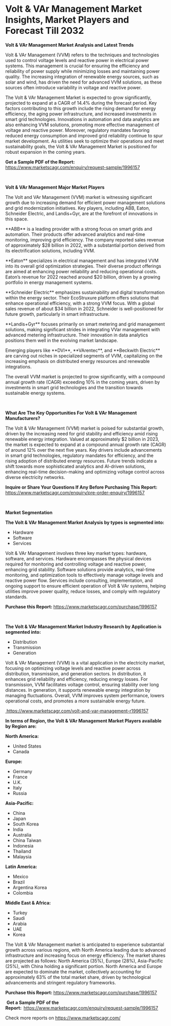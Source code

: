 <p><h1>Volt & VAr Management Market Insights, Market Players and Forecast Till 2032</h1></p><p><strong>Volt & VAr Management Market Analysis and Latest Trends</strong></p>
<p><p>Volt & VAr Management (VVM) refers to the techniques and technologies used to control voltage levels and reactive power in electrical power systems. This management is crucial for ensuring the efficiency and reliability of power supply while minimizing losses and maintaining power quality. The increasing integration of renewable energy sources, such as solar and wind, has driven the need for advanced VVM solutions, as these sources often introduce variability in voltage and reactive power.</p><p>The Volt & VAr Management Market is expected to grow significantly, projected to expand at a CAGR of 14.4% during the forecast period. Key factors contributing to this growth include the rising demand for energy efficiency, the aging power infrastructure, and increased investments in smart grid technologies. Innovations in automation and data analytics are also enhancing VVM solutions, promoting more effective management of voltage and reactive power. Moreover, regulatory mandates favoring reduced energy consumption and improved grid reliability continue to spur market development. As utilities seek to optimize their operations and meet sustainability goals, the Volt & VAr Management Market is positioned for robust expansion in the coming years.</p></p>
<p><strong>Get a Sample PDF of the Report:&nbsp;</strong> <a href="https://www.marketscagr.com/enquiry/request-sample/1996157?utm_campaign=3001&utm_medium=2&utm_source=Github&utm_content=ia&utm_term=07042025&utm_id=volt-var-management">https://www.marketscagr.com/enquiry/request-sample/1996157</a></p>
<p>&nbsp;</p>
<p><strong>Volt & VAr Management Major Market Players</strong></p>
<p><p>The Volt and VAr Management (VVM) market is witnessing significant growth due to increasing demand for efficient power management solutions and grid modernization initiatives. Key players, including ABB, Eaton, Schneider Electric, and Landis+Gyr, are at the forefront of innovations in this space.</p><p>**ABB** is a leading provider with a strong focus on smart grids and automation. Their products offer advanced analytics and real-time monitoring, improving grid efficiency. The company reported sales revenue of approximately $28 billion in 2022, with a substantial portion derived from its electrification solutions, including VVM.</p><p>**Eaton** specializes in electrical management and has integrated VVM into its overall grid optimization strategies. Their diverse product offerings are aimed at enhancing power reliability and reducing operational costs. Eaton’s revenue for 2022 reached around $20 billion, driven by a growing portfolio in energy management systems.</p><p>**Schneider Electric** emphasizes sustainability and digital transformation within the energy sector. Their EcoStruxure platform offers solutions that enhance operational efficiency, with a strong VVM focus. With a global sales revenue of about $34 billion in 2022, Schneider is well-positioned for future growth, particularly in smart infrastructure.</p><p>**Landis+Gyr** focuses primarily on smart metering and grid management solutions, making significant strides in integrating VVar management with advanced metering infrastructure. Their innovation in data analytics positions them well in the evolving market landscape.</p><p>Emerging players like **DVI**, **VArentec**, and **Beckwith Electric** are carving out niches in specialized segments of VVM, capitalizing on the increasing emphasis on distributed energy resources and renewable integrations. </p><p>The overall VVM market is projected to grow significantly, with a compound annual growth rate (CAGR) exceeding 10% in the coming years, driven by investments in smart grid technologies and the transition towards sustainable energy systems.</p></p>
<p>&nbsp;</p>
<p><strong>What Are The Key Opportunities For Volt & VAr Management Manufacturers?</strong></p>
<p><p>The Volt & VAr Management (VVM) market is poised for substantial growth, driven by the increasing need for grid stability and efficiency amid rising renewable energy integration. Valued at approximately $2 billion in 2023, the market is expected to expand at a compound annual growth rate (CAGR) of around 12% over the next five years. Key drivers include advancements in smart grid technologies, regulatory mandates for efficiency, and the rising adoption of distributed energy resources. Future trends indicate a shift towards more sophisticated analytics and AI-driven solutions, enhancing real-time decision-making and optimizing voltage control across diverse electricity networks.</p></p>
<p><strong>Inquire or Share Your Questions If Any Before Purchasing This Report:</strong> <a href="https://www.marketscagr.com/enquiry/pre-order-enquiry/1996157?utm_campaign=3001&utm_medium=2&utm_source=Github&utm_content=ia&utm_term=07042025&utm_id=volt-var-management">https://www.marketscagr.com/enquiry/pre-order-enquiry/1996157</a></p>
<p>&nbsp;</p>
<p><strong>Market Segmentation</strong></p>
<p><strong>The Volt & VAr Management Market Analysis by types is segmented into:</strong></p>
<p><ul><li>Hardware</li><li>Software</li><li>Services</li></ul></p>
<p><p>Volt & VAr Management involves three key market types: hardware, software, and services. Hardware encompasses the physical devices required for monitoring and controlling voltage and reactive power, enhancing grid stability. Software solutions provide analytics, real-time monitoring, and optimization tools to effectively manage voltage levels and reactive power flow. Services include consulting, implementation, and ongoing support to ensure efficient operation of Volt & VAr systems, helping utilities improve power quality, reduce losses, and comply with regulatory standards.</p></p>
<p><strong>Purchase this Report:&nbsp;</strong><a href="https://www.marketscagr.com/purchase/1996157?utm_campaign=3001&utm_medium=2&utm_source=Github&utm_content=ia&utm_term=07042025&utm_id=volt-var-management">https://www.marketscagr.com/purchase/1996157</a></p>
<p>&nbsp;</p>
<p><strong>The Volt & VAr Management Market Industry Research by Application is segmented into:</strong></p>
<p><ul><li>Distribution</li><li>Transmission</li><li>Generation</li></ul></p>
<p><p>Volt & VAr Management (VVM) is a vital application in the electricity market, focusing on optimizing voltage levels and reactive power across distribution, transmission, and generation sectors. In distribution, it enhances grid reliability and efficiency, reducing energy losses. For transmission, VVM facilitates voltage control, ensuring stability over long distances. In generation, it supports renewable energy integration by managing fluctuations. Overall, VVM improves system performance, lowers operational costs, and promotes a more sustainable energy future.</p></p>
<p><a href="https://www.marketscagr.com/volt-and-var-management-r1996157?utm_campaign=3001&utm_medium=2&utm_source=Github&utm_content=ia&utm_term=07042025&utm_id=volt-var-management">&nbsp;https://www.marketscagr.com/volt-and-var-management-r1996157</a></p>
<p><strong>In terms of Region, the Volt & VAr Management Market Players available by Region are:</strong></p>
<p>
    <p> <strong> North America: </strong>
        <ul>
            <li>United States</li>
            <li>Canada</li>
        </ul>
        </p> 
    <p> <strong> Europe: </strong>
        <ul>
            <li>Germany</li>
            <li>France</li>
            <li>U.K.</li>
            <li>Italy</li>
            <li>Russia</li>
        </ul>
        </p> 
    <p> <strong> Asia-Pacific: </strong>
        <ul>
            <li>China</li>
            <li>Japan</li>
            <li>South Korea</li>
            <li>India</li>
            <li>Australia</li>
            <li>China Taiwan</li>
            <li>Indonesia</li>
            <li>Thailand</li>
            <li>Malaysia</li>
        </ul>
        </p> 
    <p> <strong> Latin America: </strong>
        <ul>
            <li>Mexico</li>
            <li>Brazil</li>
            <li>Argentina Korea</li>
            <li>Colombia</li>
        </ul>
        </p> 
    <p> <strong> Middle East & Africa: </strong>
        <ul>
            <li>Turkey</li>
            <li>Saudi</li>
            <li>Arabia</li>
            <li>UAE</li>
            <li>Korea</li>
        </ul>
    </p>
    </p>
<p><p>The Volt & VAr Management market is anticipated to experience substantial growth across various regions, with North America leading due to advanced infrastructure and increasing focus on energy efficiency. The market shares are projected as follows: North America (35%), Europe (28%), Asia-Pacific (25%), with China holding a significant portion. North America and Europe are expected to dominate the market, collectively accounting for approximately 63% of the total market share, driven by technological advancements and stringent regulatory frameworks.</p></p>
<p><strong>Purchase this Report: </strong><a href="https://www.marketscagr.com/purchase/1996157?utm_campaign=3001&utm_medium=2&utm_source=Github&utm_content=ia&utm_term=07042025&utm_id=volt-var-management">https://www.marketscagr.com/purchase/1996157</a></p>
<p>&nbsp;<strong>Get a Sample PDF of the Report:&nbsp;&nbsp;</strong><a href="https://www.marketscagr.com/enquiry/request-sample/1996157?utm_campaign=3001&utm_medium=2&utm_source=Github&utm_content=ia&utm_term=07042025&utm_id=volt-var-management">https://www.marketscagr.com/enquiry/request-sample/1996157</a></p>
<p><strong></strong></p>
<p>Check more reports on <a href="https://www.marketscagr.com/?utm_campaign=3001&utm_medium=2&utm_source=Github&utm_content=ia&utm_term=07042025&utm_id=volt-var-management">https://www.marketscagr.com/</a></p>